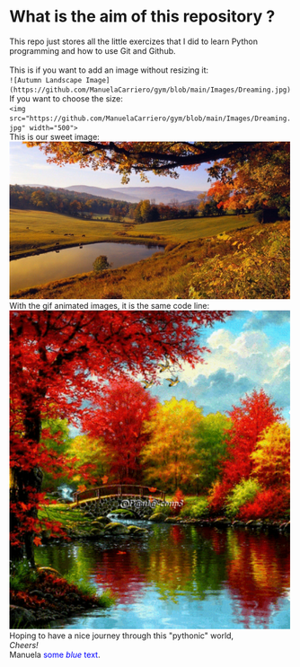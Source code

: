 # What is the aim of this repository ? 
This repo just stores all the little exercizes that I did to learn Python programming and how to use Git and Github. <br />
<br />
This is if you want to add an image without resizing it:
<br />
`![Autumn Landscape Image](https://github.com/ManuelaCarriero/gym/blob/main/Images/Dreaming.jpg)`
<br />
If you want to choose the size:
<br />
`<img src="https://github.com/ManuelaCarriero/gym/blob/main/Images/Dreaming.jpg" width="500">`
<br />
This is our sweet image:
<br />
<img src="https://github.com/ManuelaCarriero/gym/blob/main/Images/Dreaming.jpg" width="500">
<br />
With the gif animated images, it is the same code line: 
<br />
<img src="https://github.com/ManuelaCarriero/gym/blob/main/Images/Autumn.gif" width="500">
<br />
Hoping to have a nice journey through this "pythonic" world, <br />
*Cheers!* <br />
Manuela
<span style="color:blue">some *blue* text</span>.

